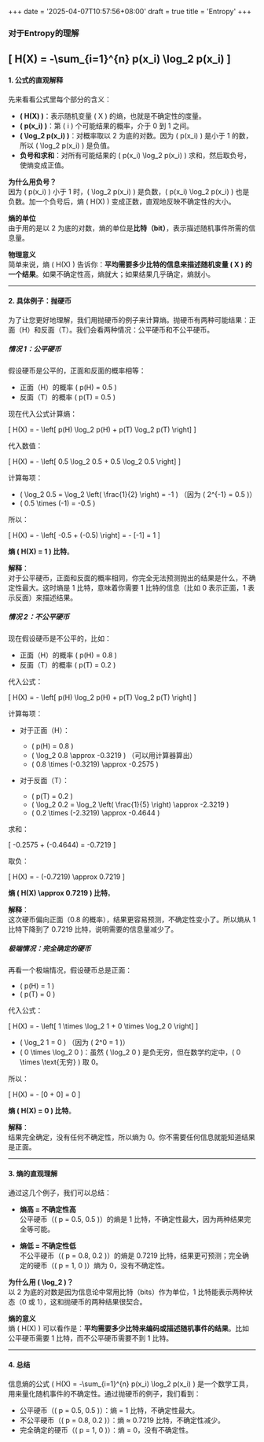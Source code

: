 +++
date = '2025-04-07T10:57:56+08:00'
draft = true
title = 'Entropy'
+++


### 对于Entropy的理解

\[ H(X) = -\sum_{i=1}^{n} p(x_i) \log_2 p(x_i) \]
---
#### 1. **公式的直观解释**

先来看看公式里每个部分的含义：

- **\( H(X) \)**：表示随机变量 \( X \) 的熵，也就是不确定性的度量。
- **\( p(x_i) \)**：第 \( i \) 个可能结果的概率，介于 0 到 1 之间。
- **\( \log_2 p(x_i) \)**：对概率取以 2 为底的对数。因为 \( p(x_i) \) 是小于 1 的数，所以 \( \log_2 p(x_i) \) 是负值。
- **负号和求和**：对所有可能结果的 \( p(x_i) \log_2 p(x_i) \) 求和，然后取负号，使熵变成正值。

**为什么用负号？**  
因为 \( p(x_i) \) 小于 1 时，\( \log_2 p(x_i) \) 是负数，\( p(x_i) \log_2 p(x_i) \) 也是负数。加一个负号后，熵 \( H(X) \) 变成正数，直观地反映不确定性的大小。

**熵的单位**  
由于用的是以 2 为底的对数，熵的单位是**比特（bit）**，表示描述随机事件所需的信息量。

**物理意义**  
简单来说，熵 \( H(X) \) 告诉你：**平均需要多少比特的信息来描述随机变量 \( X \) 的一个结果**。如果不确定性高，熵就大；如果结果几乎确定，熵就小。

---

#### 2. **具体例子：抛硬币**

为了让您更好地理解，我们用抛硬币的例子来计算熵。抛硬币有两种可能结果：正面（H）和反面（T）。我们会看两种情况：公平硬币和不公平硬币。

##### **情况 1：公平硬币**

假设硬币是公平的，正面和反面的概率相等：

- 正面（H）的概率 \( p(H) = 0.5 \)
- 反面（T）的概率 \( p(T) = 0.5 \)

现在代入公式计算熵：

\[ H(X) = - \left[ p(H) \log_2 p(H) + p(T) \log_2 p(T) \right] \]

代入数值：

\[ H(X) = - \left[ 0.5 \log_2 0.5 + 0.5 \log_2 0.5 \right] \]

计算每项：

- \( \log_2 0.5 = \log_2 \left( \frac{1}{2} \right) = -1 \) （因为 \( 2^{-1} = 0.5 \)）
- \( 0.5 \times (-1) = -0.5 \)

所以：

\[ H(X) = - \left[ -0.5 + (-0.5) \right] = - [-1] = 1 \]

**熵 \( H(X) = 1 \) 比特**。

**解释**：  
对于公平硬币，正面和反面的概率相同，你完全无法预测抛出的结果是什么，不确定性最大。这时熵是 1 比特，意味着你需要 1 比特的信息（比如 0 表示正面，1 表示反面）来描述结果。

##### **情况 2：不公平硬币**

现在假设硬币是不公平的，比如：

- 正面（H）的概率 \( p(H) = 0.8 \)
- 反面（T）的概率 \( p(T) = 0.2 \)

代入公式：

\[ H(X) = - \left[ p(H) \log_2 p(H) + p(T) \log_2 p(T) \right] \]

计算每项：

- 对于正面（H）：
  - \( p(H) = 0.8 \)
  - \( \log_2 0.8 \approx -0.3219 \) （可以用计算器算出）
  - \( 0.8 \times (-0.3219) \approx -0.2575 \)

- 对于反面（T）：
  - \( p(T) = 0.2 \)
  - \( \log_2 0.2 = \log_2 \left( \frac{1}{5} \right) \approx -2.3219 \)
  - \( 0.2 \times (-2.3219) \approx -0.4644 \)

求和：

\[ -0.2575 + (-0.4644) = -0.7219 \]

取负：

\[ H(X) = - (-0.7219) \approx 0.7219 \]

**熵 \( H(X) \approx 0.7219 \) 比特**。

**解释**：  
这次硬币偏向正面（0.8 的概率），结果更容易预测，不确定性变小了。所以熵从 1 比特下降到了 0.7219 比特，说明需要的信息量减少了。

##### **极端情况：完全确定的硬币**

再看一个极端情况，假设硬币总是正面：

- \( p(H) = 1 \)
- \( p(T) = 0 \)

代入公式：

\[ H(X) = - \left[ 1 \times \log_2 1 + 0 \times \log_2 0 \right] \]

- \( \log_2 1 = 0 \) （因为 \( 2^0 = 1 \)）
- \( 0 \times \log_2 0 \)：虽然 \( \log_2 0 \) 是负无穷，但在数学约定中，\( 0 \times \text{无穷} \) 取 0。

所以：

\[ H(X) = - [0 + 0] = 0 \]

**熵 \( H(X) = 0 \) 比特**。

**解释**：  
结果完全确定，没有任何不确定性，所以熵为 0。你不需要任何信息就能知道结果是正面。

---

#### 3. **熵的直观理解**

通过这几个例子，我们可以总结：

- **熵高 = 不确定性高**  
  公平硬币（\( p = 0.5, 0.5 \)）的熵是 1 比特，不确定性最大，因为两种结果完全等可能。
  
- **熵低 = 不确定性低**  
  不公平硬币（\( p = 0.8, 0.2 \)）的熵是 0.7219 比特，结果更可预测；完全确定的硬币（\( p = 1, 0 \)）熵为 0，没有不确定性。

**为什么用 \( \log_2 \)？**  
以 2 为底的对数是因为信息论中常用比特（bits）作为单位，1 比特能表示两种状态（0 或 1），这和抛硬币的两种结果很契合。

**熵的意义**  
熵 \( H(X) \) 可以看作是：**平均需要多少比特来编码或描述随机事件的结果**。比如公平硬币需要 1 比特，而不公平硬币需要不到 1 比特。

---

#### 4. **总结**

信息熵的公式 \( H(X) = -\sum_{i=1}^{n} p(x_i) \log_2 p(x_i) \) 是一个数学工具，用来量化随机事件的不确定性。通过抛硬币的例子，我们看到：

- 公平硬币（\( p = 0.5, 0.5 \)）：熵 = 1 比特，不确定性最大。
- 不公平硬币（\( p = 0.8, 0.2 \)）：熵 ≈ 0.7219 比特，不确定性减少。
- 完全确定的硬币（\( p = 1, 0 \)）：熵 = 0，没有不确定性。